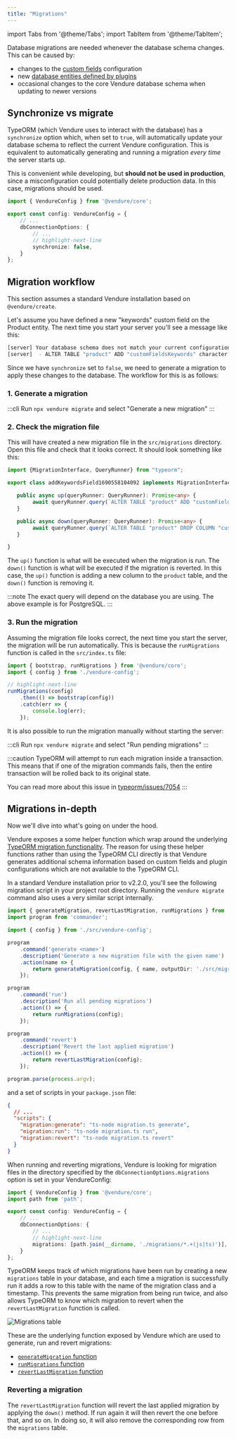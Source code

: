 ```yaml
---
title: "Migrations"
---
```


import Tabs from '@theme/Tabs';
import TabItem from '@theme/TabItem';

Database migrations are needed whenever the database schema changes. This can be caused by:

* changes to the [custom fields](/guides/developer-guide/custom-fields/) configuration
* new [database entities defined by plugins](/guides/developer-guide/database-entity/)
* occasional changes to the core Vendure database schema when updating to newer versions

## Synchronize vs migrate

TypeORM (which Vendure uses to interact with the database) has a `synchronize` option which, when set to `true`, will automatically update your database schema to reflect the current Vendure configuration. This is equivalent to automatically generating and running a migration _every time_ the server starts up.

This is convenient while developing, but **should not be used in production**, since a misconfiguration could potentially delete production data. In this case, migrations should be used.

```ts title="src/vendure-config.ts"
import { VendureConfig } from '@vendure/core';

export const config: VendureConfig = {
    // ...
    dbConnectionOptions: {
        // ...
        // highlight-next-line
        synchronize: false,
    }
};
```

## Migration workflow

This section assumes a standard Vendure installation based on `@vendure/create`. 

Let's assume you have defined a new "keywords" custom field on the Product entity. The next time you start your server you'll see a message like this:

```bash
[server] Your database schema does not match your current configuration. Generate a new migration for the following changes:
[server]  - ALTER TABLE "product" ADD "customFieldsKeywords" character varying(255)
```

Since we have `synchronize` set to `false`, we need to generate a migration to apply these changes to the database. The workflow for this is as follows:

### 1. Generate a migration

:::cli
Run `npx vendure migrate` and select "Generate a new migration"
:::

### 2. Check the migration file

This will have created a new migration file in the `src/migrations` directory. Open this file and check that it looks correct. It should look something like this:

```ts title="src/migrations/1690558104092-add-keywords-field.ts"
import {MigrationInterface, QueryRunner} from "typeorm";

export class addKeywordsField1690558104092 implements MigrationInterface {

   public async up(queryRunner: QueryRunner): Promise<any> {
        await queryRunner.query(`ALTER TABLE "product" ADD "customFieldsKeywords" character varying(255)`, undefined);
   }

   public async down(queryRunner: QueryRunner): Promise<any> {
        await queryRunner.query(`ALTER TABLE "product" DROP COLUMN "customFieldsKeywords"`, undefined);
   }

}
```

The `up()` function is what will be executed when the migration is run. The `down()` function is what will be executed if the migration is reverted. In this case, the `up()` function is adding a new column to the `product` table, and the `down()` function is removing it.

:::note
The exact query will depend on the database you are using. The above example is for PostgreSQL.
:::

### 3. Run the migration

Assuming the migration file looks correct, the next time you start the server, the migration will
be run automatically. This is because the `runMigrations` function is called in the `src/index.ts` file:

```ts title="src/index.ts"
import { bootstrap, runMigrations } from '@vendure/core';
import { config } from './vendure-config';

// highlight-next-line
runMigrations(config)
    .then(() => bootstrap(config))
    .catch(err => {
        console.log(err);
    });
```

It is also possible to run the migration manually without starting the server:

:::cli
Run `npx vendure migrate` and select "Run pending migrations"
:::

:::caution
TypeORM will attempt to run each migration inside a transaction. This means that if one of the migration commands fails, then the entire transaction will be rolled back to its original state.

You can read more about this issue in [typeorm/issues/7054](https://github.com/typeorm/typeorm/issues/7054)
:::

## Migrations in-depth

Now we'll dive into what's going on under the hood.

Vendure exposes a some helper function which wrap around the underlying [TypeORM migration functionality](https://typeorm.io/migrations). The 
reason for using these helper functions rather than using the TypeORM CLI directly is that Vendure generates additional 
schema information based on custom fields and plugin configurations which are not available to the TypeORM CLI.

In a standard Vendure installation prior to v2.2.0, you'll see the following migration script in your project root directory.
Running the `vendure migrate` command also uses a very similar script internally.

```ts title="migration.ts"
import { generateMigration, revertLastMigration, runMigrations } from '@vendure/core';
import program from 'commander';

import { config } from './src/vendure-config';

program
    .command('generate <name>')
    .description('Generate a new migration file with the given name')
    .action(name => {
        return generateMigration(config, { name, outputDir: './src/migrations' });
    });

program
    .command('run')
    .description('Run all pending migrations')
    .action(() => {
        return runMigrations(config);
    });

program
    .command('revert')
    .description('Revert the last applied migration')
    .action(() => {
        return revertLastMigration(config);
    });

program.parse(process.argv);
```

and a set of scripts in your `package.json` file:

```json
{
  // ...
  "scripts": {
    "migration:generate": "ts-node migration.ts generate",
    "migration:run": "ts-node migration.ts run",
    "migration:revert": "ts-node migration.ts revert"
  }
}
```

When running and reverting migrations, Vendure is looking for migration files in the directory specified by the `dbConnectionOptions.migrations` option is set in your VendureConfig:

```ts title="src/vendure-config.ts"
import { VendureConfig } from '@vendure/core';
import path from 'path';

export const config: VendureConfig = {
    // ...
    dbConnectionOptions: {
        // ...
        // highlight-next-line
        migrations: [path.join(__dirname, './migrations/*.+(js|ts)')],
    }
};
```

TypeORM keeps track of which migrations have been run by creating a new `migrations` table in your database, and each time a migration is successfully run
it adds a row to this table with the name of the migration class and a timestamp. This prevents the same migration from being run twice, and also allows
TypeORM to know which migration to revert when the `revertLastMigration` function is called.

![Migrations table](./migration.webp)

These are the underlying function exposed by Vendure which are used to generate, run and revert migrations:

- [`generateMigration` function](/reference/typescript-api/migration/generate-migration/)
- [`runMigrations` function](/reference/typescript-api/migration/run-migrations/)
- [`revertLastMigration` function](/reference/typescript-api/migration/revert-last-migration/)

### Reverting a migration

The `revertLastMigration` function will revert the last applied migration by applying the `down()` method. If run again it will then revert the one before that, and so on.
In doing so, it will also remove the corresponding row from the `migrations` table.
